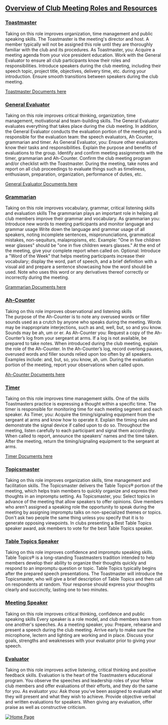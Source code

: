 ## [Overview of Club Meeting Roles and Resources](https://www.toastmasters.org/membership/club-meeting-roles)

### [Toastmaster](https://www.toastmasters.org/membership/club-meeting-roles/toastmaster)

Taking on this role improves organization, time management and public speaking skills.
The Toastmaster is the meeting's director and host. A member typically will not be assigned this role until they are thoroughly familiar with the club and its procedures. As Toastmaster, you:
Acquire a meeting agenda from your vice president education.
Work with the General Evaluator to ensure all club participants know their roles and responsibilities.
Introduce speakers during the club meeting, including their speech topic, project title, objectives, delivery time, etc. during your introduction.
Ensure smooth transitions between speakers during the club meeting.

[Toastmaster Documents here](https://drive.google.com/drive/folders/1k4bk3ct92MMM4y3epR4cinvRHAwcGvg2)


### [General Evaluator](https://www.toastmasters.org/membership/club-meeting-roles/general-evaluator)

Taking on this role improves critical thinking, organization, time management, motivational and team-building skills.
The General Evaluator evaluates everything that takes place during the club meeting. In addition, the General Evaluator conducts the evaluation portion of the meeting and is responsible for the evaluation team: the speech evaluators, Ah Counter, grammarian and timer. As General Evaluator, you:
Ensure other evaluators know their tasks and responsibilities.
Explain the purpose and benefits of evaluations to the group.
Identify and confirm meeting assignments with the timer, grammarian and Ah-Counter.
Confirm the club meeting program and/or checklist with the Toastmaster.
During the meeting, take notes and report on all club proceedings to evaluate things such as timeliness, enthusiasm, preparation, organization, performance of duties, etc.

[General Evaluator Documents here](https://drive.google.com/drive/folders/1qP6jE3tjJHfShFvc49lU1Pmg6YWhlrfj)

### [Grammarian](https://www.toastmasters.org/membership/club-meeting-roles/grammarian)

Taking on this role improves vocabulary, grammar, critical listening skills and evaluation skills
The grammarian plays an important role in helping all club members improve their grammar and vocabulary. As grammarian you:
Introduce new words to meeting participants and monitor language and grammar usage
Write down the language and grammar usage of all speakers, noting incomplete sentences, mispronunciations, grammatical mistakes, non-sequiturs, malapropisms, etc. Example: "One in five children wear glasses" should be "one in five children wears glasses."
At the end of the meeting, give your complete report when called on.
Optional: Introduce a "Word of the Week" that helps meeting participants increase their vocabulary; display the word, part of speech, and a brief definition with a visual aid and prepare a sentence showcasing how the word should be used. Note who uses this word or any derivatives thereof correctly or incorrectly during the meeting.

[Grammarian Documents here](https://drive.google.com/drive/folders/12WF9WmfYOKH-oSWbvJLU6EL-ACCaB6sk)

### [Ah-Counter](https://www.toastmasters.org/membership/club-meeting-roles/ah-counter)

Taking on this role improves observational and listening skills  
The purpose of the Ah-Counter is to note any overused words or filler sounds used as a crutch by anyone who speaks during the meeting. Words may be inappropriate interjections, such as and, well, but, so and you know. Sounds may be ah, um or er. As Ah-Counter you:
Request a copy of the Ah-Counter’s log from your sergeant at arms. If a log is not available, be prepared to take notes.
When introduced during the club meeting, explain the role of the Ah-Counter.
In the Ah-Counter’s log, record overlong pauses, overused words and filler sounds relied upon too often by all speakers. Examples include: and, but, so, you know, ah, um.
During the evaluation portion of the meeting, report your observations when called upon.

[Ah-Counter Documents here](https://drive.google.com/drive/folders/1-bmXHCUy1S2e9m69wbPTSLhnUy7dKqNy)

### [Timer](https://www.toastmasters.org/membership/club-meeting-roles/timer)

Taking on this role improves time management skills.
One of the skills Toastmasters practice is expressing a thought within a specific time. The timer is responsible for monitoring time for each meeting segment and each speaker. As Timer, you:
Acquire the timing/signaling equipment from the sergeant at arms and know how to operate it.
Explain the timing rules and demonstrate the signal device if called upon to do so. 
Throughout the meeting, listen carefully to each participant and signal them accordingly.
When called to report, announce the speakers' names and the time taken.
After the meeting, return the timing/signaling equipment to the sergeant at arms.

[Timer Documents here](https://drive.google.com/drive/folders/1IvrLs5gK5LAW42HLnmKQHWp7F2R5Unoa)

### [Topicsmaster](https://www.toastmasters.org/membership/club-meeting-roles/topicsmaster)

Taking on this role improves organization skills, time management and facilitation skills.
The Topicsmaster delivers the Table Topics® portion of the meeting, which helps train members to quickly organize and express their thoughts in an impromptu setting. As Topicsmaster, you:
Select topics in advance of the meeting that allow speakers to offer opinions.
Give members who aren't assigned a speaking role the opportunity to speak during the meeting by assigning impromptu talks on non-specialized themes or topics.
Don't ask two people the same thing unless you specify that it is to generate opposing viewpoints.
In clubs presenting a Best Table Topics speaker award, ask members to vote for the best Table Topics speaker.

### [Table Topics Speaker](https://www.toastmasters.org/membership/club-meeting-roles/table-topics-speaker)

Taking on this role improves confidence and impromptu speaking skills.
Table Topics® is a long-standing Toastmasters tradition intended to help members develop their ability to organize their thoughts quickly and respond to an impromptu question or topic.
Table Topics typically begins after the prepared speech presentations.
The Toastmaster will introduce the Topicsmaster, who will give a brief description of Table Topics and then call on respondents at random.
Your response should express your thoughts clearly and succinctly, lasting one to two minutes.

### [Meeting Speaker](https://www.toastmasters.org/membership/club-meeting-roles/meeting-speaker) 

Taking on this role improves critical thinking, confidence and public speaking skills
Every speaker is a role model, and club members learn from one another's speeches. As a meeting speaker, you:
Prepare, rehearse and present a speech during the club meeting.
Arrive early to make sure the microphone, lectern and lighting are working and in place.
Discuss your goals, strengths and weaknesses with your evaluator prior to giving your speech.

### [Evaluator](https://www.toastmasters.org/membership/club-meeting-roles/evaluator)

Taking on this role improves active listening, critical thinking and positive feedback skills.
Evaluation is the heart of the Toastmasters educational program. You observe the speeches and leadership roles of your fellow club members and offer evaluations of their efforts, and they do the same for you. As evaluator you:
Ask those you've been assigned to evaluate what they will present and what they wish to achieve.
Provide objective verbal and written evaluations for speakers.
When giving any evaluation, offer praise as well as constructive criticism.

[![Home Page](https://user-images.githubusercontent.com/99045240/177627751-b1fd07c2-2688-4900-886e-3fb55140286b.png)](https://loannhoa.github.io/toastmasters/)
